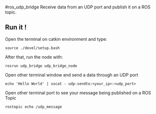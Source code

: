 #ros_udp_bridge
Receive data from an UDP port and publish it on a ROS topic.

Run it !
------------------------------
Open the terminal on catkin environment and type:

```
source ./devel/setup.bash
```
After that, run the node with:
```
rosrun udp_bridge udp_bridge_node
```
Open other terminal window and send a data through an UDP port

```
echo 'Hello World' | socat - udp-sendto:<your_ip>:<udp_port>
```
Open other terminal port to see your message being published on a ROS Topic
```
rostopic echo /udp_message
```